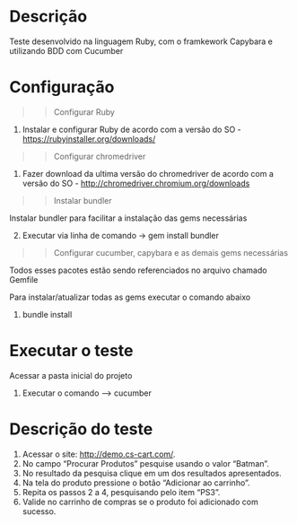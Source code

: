 <h1> Descrição </h1>

Teste desenvolvido na linguagem Ruby, com o framkework Capybara e utilizando BDD com Cucumber

<h1> Configuração </h1>

>>Configurar Ruby

1. Instalar e configurar Ruby de acordo com a versão do SO - https://rubyinstaller.org/downloads/

>>Configurar chromedriver

1. Fazer download da ultima versão do chromedriver de acordo com a versão do SO - http://chromedriver.chromium.org/downloads

>> Instalar bundler

Instalar bundler para facilitar a instalação das gems necessárias

2. Executar via linha de comando -> gem install bundler

>> Configurar cucumber, capybara e as demais gems necessárias 

Todos esses pacotes estão sendo referenciados no arquivo chamado Gemfile 

Para instalar/atualizar todas as gems executar o comando abaixo

1. bundle install

<h1> Executar o teste </h1>

Acessar a pasta inicial do projeto

1. Executar o comando --> cucumber

<h1> Descrição do teste </h1>

1. Acessar o site: http://demo.cs-cart.com/.
2. No campo “Procurar Produtos” pesquise usando o valor “Batman”.
3. No resultado da pesquisa clique em um dos resultados apresentados.
4. Na tela do produto pressione o botão “Adicionar ao carrinho”.
5. Repita os passos 2 a 4, pesquisando pelo item “PS3”.
6. Valide no carrinho de compras se o produto foi adicionado com sucesso.
